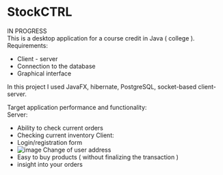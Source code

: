 # StockCTRL  
IN PROGRESS  
This is a desktop application for a course credit in Java ( college ).  
Requirements:  
- Client - server  
- Connection to the database  
- Graphical interface  

In this project I used JavaFX, hibernate, PostgreSQL, socket-based client- server.  

Target application performance and functionality:  
Server:  
- Ability to check current orders   
- Checking current inventory
Client:  
- Login/registration form
- ![image](https://github.com/user-attachments/assets/a5c8ee3b-81a5-4054-836e-befe85c9614d)
Change of user address  
- Easy to buy products ( without finalizing the transaction )  
- insight into your orders  

